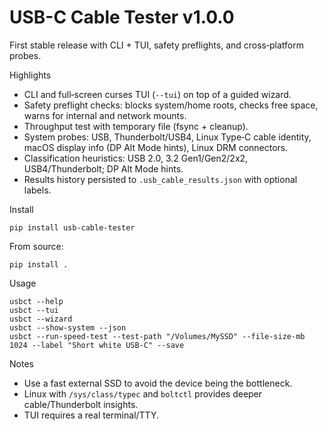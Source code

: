 # USB-C Cable Tester v1.0.0

First stable release with CLI + TUI, safety preflights, and cross‑platform probes.

Highlights
- CLI and full‑screen curses TUI (`--tui`) on top of a guided wizard.
- Safety preflight checks: blocks system/home roots, checks free space, warns for internal and network mounts.
- Throughput test with temporary file (fsync + cleanup).
- System probes: USB, Thunderbolt/USB4, Linux Type‑C cable identity, macOS display info (DP Alt Mode hints), Linux DRM connectors.
- Classification heuristics: USB 2.0, 3.2 Gen1/Gen2/2x2, USB4/Thunderbolt; DP Alt Mode hints.
- Results history persisted to `.usb_cable_results.json` with optional labels.

Install
```
pip install usb-cable-tester
```
From source:
```
pip install .
```

Usage
```
usbct --help
usbct --tui
usbct --wizard
usbct --show-system --json
usbct --run-speed-test --test-path "/Volumes/MySSD" --file-size-mb 1024 --label "Short white USB-C" --save
```

Notes
- Use a fast external SSD to avoid the device being the bottleneck.
- Linux with `/sys/class/typec` and `boltctl` provides deeper cable/Thunderbolt insights.
- TUI requires a real terminal/TTY.

